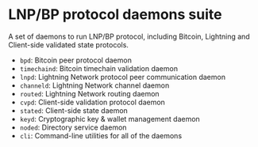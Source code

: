 # LNP/BP protocol daemons suite

A set of daemons to run LNP/BP protocol, including Bitcoin, Lightning and Client-side validated state protocols.

* `bpd`: Bitcoin peer protocol daemon
* `timechaind`: Bitcoin timechain validation daemon
* `lnpd`: Lightning Network protocol peer communication daemon
* `channeld`: Lightning Network channel daemon
* `routed`: Lightning Network routing daemon
* `cvpd`: Client-side validation protocol daemon
* `stated`: Client-side state daemon
* `keyd`: Cryptographic key & wallet management daemon
* `noded`: Directory service daemon
* `cli`: Command-line utilities for all of the daemons
